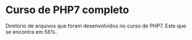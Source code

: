 # Curso de PHP7 completo

Diretório de arquivos que foram desenvolvidos no curso de PHP7. Este que se encontra em 56%.
